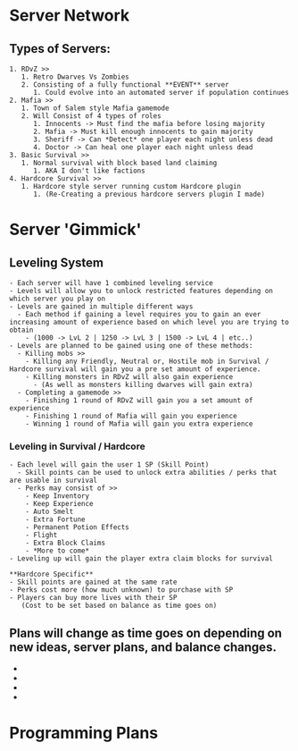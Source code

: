 # Server Network
## Types of Servers:
    1. RDvZ >>
       1. Retro Dwarves Vs Zombies
       2. Consisting of a fully functional **EVENT** server
          1. Could evolve into an automated server if population continues
    2. Mafia >>
       1. Town of Salem style Mafia gamemode
       2. Will Consist of 4 types of roles
          1. Innocents -> Must find the mafia before losing majority
          2. Mafia -> Must kill enough innocents to gain majority
          3. Sheriff -> Can *Detect* one player each night unless dead
          4. Doctor -> Can heal one player each night unless dead
    3. Basic Survival >>
       1. Normal survival with block based land claiming
          1. AKA I don't like factions
    4. Hardcore Survival >>
       1. Hardcore style server running custom Hardcore plugin
          1. (Re-Creating a previous hardcore servers plugin I made)


# Server 'Gimmick'
## Leveling System
    - Each server will have 1 combined leveling service
    - Levels will allow you to unlock restricted features depending on which server you play on
    - Levels are gained in multiple different ways
      - Each method if gaining a level requires you to gain an ever increasing amount of experience based on which level you are trying to obtain
        - (1000 -> LvL 2 | 1250 -> LvL 3 | 1500 -> LvL 4 | etc..)
    - Levels are planned to be gained using one of these methods:
      - Killing mobs >>
        - Killing any Friendly, Neutral or, Hostile mob in Survival / Hardcore survival will gain you a pre set amount of experience.
        - Killing monsters in RDvZ will also gain experience
          - (As well as monsters killing dwarves will gain extra)
      - Completing a gamemode >>
        - Finishing 1 round of RDvZ will gain you a set amount of experience
        - Finishing 1 round of Mafia will gain you experience
        - Winning 1 round of Mafia will gain you extra experience
### Leveling in Survival / Hardcore
    - Each level will gain the user 1 SP (Skill Point)
      - Skill points can be used to unlock extra abilities / perks that are usable in survival
      - Perks may consist of >>
        - Keep Inventory
        - Keep Experience
        - Auto Smelt
        - Extra Fortune
        - Permanent Potion Effects
        - Flight
        - Extra Block Claims
        - *More to come*
    - Leveling up will gain the player extra claim blocks for survival

    **Hardcore Specific**
    - Skill points are gained at the same rate
    - Perks cost more (how much unknown) to purchase with SP
    - Players can buy more lives with their SP 
       (Cost to be set based on balance as time goes on)

## Plans will change as time goes on depending on new ideas, server plans, and balance changes.
*
*
*
*
# Programming Plans